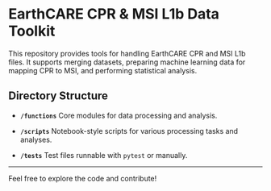 # EarthCARE CPR & MSI L1b Data Toolkit

This repository provides tools for handling EarthCARE CPR and MSI L1b files. It supports merging datasets, preparing machine learning data for mapping CPR to MSI, and performing statistical analysis.

## Directory Structure

- **`/functions`**
    Core modules for data processing and analysis.

- **`/scripts`**
    Notebook-style scripts for various processing tasks and analyses.

- **`/tests`**
    Test files runnable with `pytest` or manually.

---

Feel free to explore the code and contribute!